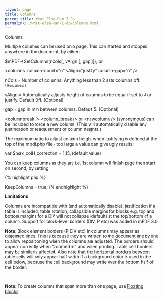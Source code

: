 ```yaml
---
layout: page
title: Columns
parent_title: What Else Can I Do
permalink: /what-else-can-i-do/columns.html
---
```


<div id="bpmbook" class="bpmbook" style="direction:ltr;">
<div class="topic_user_field">
<div id="U0">
<p>Columns</p>
<p>Multiple columns can be used on a page. This can started and stopped anywhere in the document, by either:</p>
<p>$mPDF-&gt;SetColumns(nCols[, vAlign [, gap ]]); or

&lt;columns&nbsp; column-count="n" vAlign="justify" column-gap="n" /&gt;</p>
<p>nCols = Number of columns. Anything less than 2 sets columns off. (Required)

vAlign = Automatically adjusts height of columns to be equal if set to J or justify. Default Off. (Optional)

gap = gap in mm between columns. Default 5. (Optional)</p>
<p>&lt;columnbreak /&gt; &lt;column_break /&gt; or &lt;newcolumn /&gt; (synonymous) can be included to force a new column. (This will automatically disable any justification or readjustment of column heights.)</p>
<p>The maximum ratio to adjust column height when justifying is defined at the top of the mpdf.php file - too large a value can give ugly results:

var $max_colH_correction = 1.15; (default value)</p>
<p>You can keep columns as they are i.e. 1st column will finish page then start on second, by setting</p>

{% highlight php %}
<?php

$mpdf->KeepColumns = true;
{% endhighlight %}

<p><b>Limitations</b></p>
<p>Columns are incompatible with (and automatically disable): justification if a table is included, table rotation, collapsible margins for blocks e.g. top and bottom margins for a DIV will not collapse (default) at the top/bottom of a column. Support for block-level borders (DIV, P etc) was added in mPDF 3.0</p>

<div class="alert alert-info" role="alert"><b>Note:</b> Block element borders (P,DIV etc) in columns may appear as disjointed lines. This is because they are written to the document line by line to allow repositioning when the columns are adjusted. The borders should appear correctly when "zoomed in" and when printing. Table cell borders may be similarly affected. Also note that the horizontal borders between table cells will only appear half width if a background color is used in the cell below, because the cell background may write over the bottom half of the border.</div>
<p>&nbsp;</p>

<div class="alert alert-info" role="alert"><b>Note:</b> To create columns that span more than one page, use <a href="{{ "/what-else-can-i-do/floating-blocks.html" | prepend: site.baseurl }}">Floating blocks</a>.</div>
<p>&nbsp;</p>
</div>
</div>


